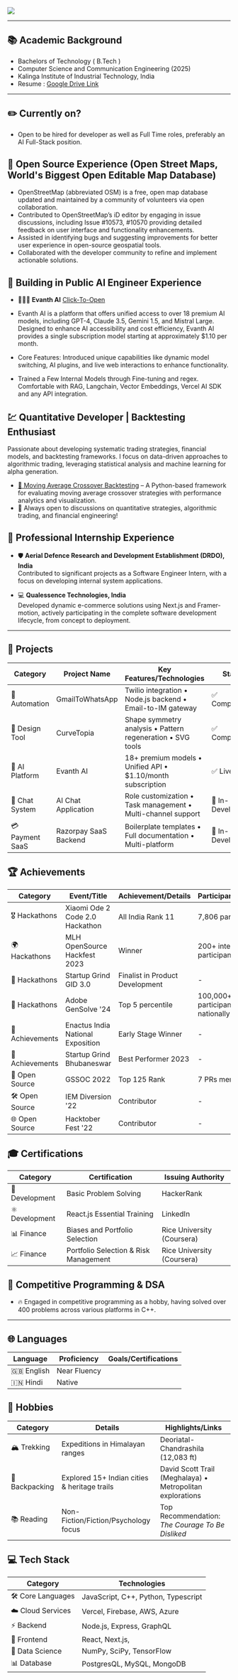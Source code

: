 

![](https://komarev.com/ghpvc/?username=StillAbeginnerr&color=green)

---
## 📚 Academic Background
- Bachelors of Technology ( B.Tech )
- Computer Science and Communication Engineering (2025)
- Kalinga Institute of Industrial Technology, India
- Resume : [Google Drive Link](https://drive.google.com/file/d/1VkxGDHFrZFTfaJFLq7hBd1TjOz83Fi1Q/view?usp=sharing)
---

## ✏️ Currently on?
- Open to be hired for developer as well as Full Time roles, preferably an AI Full-Stack position.

## 🌟 Open Source Experience (Open Street Maps, World's Biggest Open Editable Map Database)
- OpenStreetMap (abbreviated OSM) is a free, open map database updated and maintained by a community of volunteers via open collaboration.
- Contributed to OpenStreetMap’s iD editor by engaging in issue discussions, including Issue #10573,
#10570 providing detailed feedback on user interface and functionality enhancements.
- Assisted in identifying bugs and suggesting improvements for better user experience in open-source
geospatial tools.
- Collaborated with the developer community to refine and implement actionable solutions.

## 🌟 Building in Public AI Engineer Experience
- 🙎🏻‍♂️ **Evanth AI**  [Click-To-Open](https://www.evanth.in) <br>

- Evanth AI is a platform that offers unified access to over 18 premium AI models, including GPT-4, Claude 3.5, Gemini 1.5, and Mistral Large. Designed to enhance AI accessibility and cost efficiency, Evanth AI provides a single subscription model starting at approximately $1.10 per month.

- Core Features: Introduced unique capabilities like dynamic model switching, AI plugins, and live web
interactions to enhance functionality.

- Trained a Few Internal Models through Fine-tuning and regex. 
Comfortable with RAG, Langchain, Vector Embeddings, Vercel AI SDK and any API integration.



## 💹 Quantitative Developer | Backtesting Enthusiast  

Passionate about developing systematic trading strategies, financial models, and backtesting frameworks. I focus on data-driven approaches to algorithmic trading, leveraging statistical analysis and machine learning for alpha generation.  

- [🔗 Moving Average Crossover Backtesting](https://github.com/StillAbeginnerr/Moving-Average-Crossover-Backtesting) – A Python-based framework for evaluating moving average crossover strategies with performance analytics and visualization.  
- 💬 Always open to discussions on quantitative strategies, algorithmic trading, and financial engineering!  


## 🌟 Professional Internship Experience
- 🛡️ **Aerial Defence Research and Development Establishment (DRDO), India**  
  Contributed to significant projects as a Software Engineer Intern, with a focus on developing internal system applications.

- 💻 **Qualessence Technologies, India**  
  Developed dynamic e-commerce solutions using Next.js and Framer-motion, actively participating in the complete software development lifecycle, from concept to deployment.

---

## 🌟 Projects

| Category       | Project Name               | Key Features/Technologies                                  | Status         |
|----------------|----------------------------|------------------------------------------------------------|----------------|
| 🤖 Automation  | GmailToWhatsApp            | Twilio integration • Node.js backend • Email-to-IM gateway | ✅ Completed   |
| 🎨 Design Tool | CurveTopia                 | Shape symmetry analysis • Pattern regeneration • SVG tools | ✅ Completed   |
| 🧠 AI Platform | Evanth AI                  | 18+ premium models • Unified API • $1.10/month subscription| ✅ Live        |
| 💬 Chat System | AI Chat Application        | Role customization • Task management • Multi-channel support | 🚧 In-Development |
| 💳 Payment SaaS| Razorpay SaaS Backend      | Boilerplate templates • Full documentation • Multi-platform | 🚧 In-Development |


## 🏆 Achievements

| Category        | Event/Title                                  | Achievement/Details                          | Participants/Details          |
|-----------------|----------------------------------------------|----------------------------------------------|-------------------------------|
| 🎖️ Hackathons   | Xiaomi Ode 2 Code 2.0 Hackathon              | All India Rank 11                            | 7,806 participants           |
| 🌍 Hackathons    | MLH OpenSource Hackfest 2023                 | Winner                                       | 200+ international participants |
| 🚀 Hackathons    | Startup Grind GID 3.0                        | Finalist in Product Development              | -                              |
| 🎨 Hackathons    | Adobe GenSolve '24                           | Top 5 percentile                             | 100,000+ participants nationally |
| 🌟 Achievements  | Enactus India National Exposition            | Early Stage Winner                           | -                              |
| 🏅 Achievements  | Startup Grind Bhubaneswar                    | Best Performer 2023                          | -                              |
| 🔧 Open Source   | GSSOC 2022                                   | Top 125 Rank                                 | 7 PRs merged                   |
| 🛠️ Open Source   | IEM Diversion '22                            | Contributor                                  | -                              |
| 🌐 Open Source   | Hacktober Fest '22                           | Contributor                                  | -                              |

## 🎓 Certifications

| Category        | Certification                                | Issuing Authority                           |
|-----------------|----------------------------------------------|---------------------------------------------|
| 🧩 Development   | Basic Problem Solving                        | HackerRank                                  |
| ⚛️ Development   | React.js Essential Training                  | LinkedIn                                    |
| 📊 Finance       | Biases and Portfolio Selection               | Rice University (Coursera)                 |
| 📈 Finance       | Portfolio Selection & Risk Management       | Rice University (Coursera)                 |


## 🧩 Competitive Programming & DSA
- 🔥 Engaged in competitive programming as a hobby, having solved over 400 problems across various platforms in C++.

---

## 🌐 Languages

| Language       | Proficiency      | Goals/Certifications                |
|----------------|------------------|--------------------------------------|
| 🇬🇧 English     | Near Fluency     |                                      |
| 🇮🇳 Hindi       | Native           |                                      |

## 🎒 Hobbies

| Category         | Details                                                                 | Highlights/Links                                                                 |
|------------------|-------------------------------------------------------------------------|---------------------------------------------------------------------------------|
| 🏔️ Trekking      | Expeditions in Himalayan ranges                                   | Deoriatal-Chandrashila (12,083 ft)  |
| 🚶 Backpacking  | Explored 15+ Indian cities & heritage trails                          | David Scott Trail (Meghalaya) • Metropolitan explorations                      |
| 📚 Reading        | Non-Fiction/Fiction/Psychology focus                                            | Top Recommendation: *The Courage To Be Disliked*                                |

## 💻 Tech Stack

| Category              | Technologies                          |
|-----------------------|---------------------------------------|
| 🛠️ Core Languages    | JavaScript, C++, Python, Typescript              | 
| ☁️ Cloud Services     | Vercel, Firebase, AWS, Azure                                |
| ⚡ Backend            | Node.js, Express, GraphQL            | 
| 💅 Frontend           | React, Next.js,                        | 
| 🔬 Data Science       | NumPy, SciPy, TensorFlow              | 
| 📊 Database | PostgresQL, MySQL, MongoDB |
